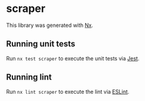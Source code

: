# scraper

This library was generated with [Nx](https://nx.dev).

## Running unit tests

Run `nx test scraper` to execute the unit tests via [Jest](https://jestjs.io).

## Running lint

Run `nx lint scraper` to execute the lint via [ESLint](https://eslint.org/).

